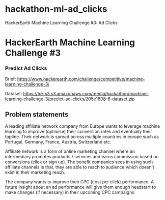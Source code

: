 # hackathon-ml-ad_clicks
HackerEarth Machine Learning Challenge #3: Ad Clicks

# HackerEarth Machine Learning Challenge #3
### Predict Ad Clicks

Brief: https://www.hackerearth.com/challenge/competitive/machine-learning-challenge-3/

Dataset: https://he-s3.s3.amazonaws.com/media/hackathon/machine-learning-challenge-3/predict-ad-clicks/205e1808-6-dataset.zip

## Problem statements

A leading affiliate network company from Europe wants to leverage machine learning to improve (optimise) their conversion rates and eventually their topline. Their network is spread across multiple countries in europe such as Portugal, Germany, France, Austria, Switzerland etc.

Affiliate network is a form of online marketing channel where an intermediary promotes products / services and earns commission based on conversions (click or sign up). The benefit companies sees in using such affiliate channels is that, they are able to reach to audience which doesn’t exist in their marketing reach.

The company wants to improve their CPC (cost per click) performance. A future insight about an ad performance will give them enough headstart to make changes (if necessary) in their upcoming CPC campaigns.
